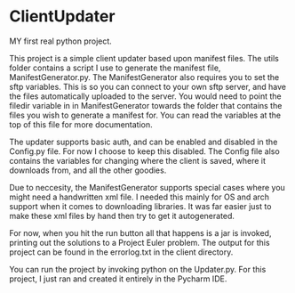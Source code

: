 # ClientUpdater
MY first real python project.

This project is a simple client updater based upon manifest files. The utils folder contains a script I use to generate the manifest file, ManifestGenerator.py. The ManifestGenerator also requires you to set the sftp variables. This is so you can connect to your own sftp server, and have the files automatically uploaded to the server. You would need to point the filedir variable in in ManifestGenerator towards the folder that contains the files you wish to generate a manifest for. You can read the variables at the top of this file for more documentation.

The updater supports basic auth, and can be enabled and disabled in the Config.py file. For now I choose to keep this disabled.
The Config file also contains the variables for changing where the client is saved, where it downloads from, and all the other goodies. 

Due to neccesity, the ManifestGenerator supports special cases where you might need a handwritten xml file. I needed this mainly for OS and arch support when it comes to downloading libraries. It was far easier just to make these xml files by hand then try to get it autogenerated.

For now, when you hit the run button all that happens is a jar is invoked, printing out the solutions to a Project Euler problem. The output for this project can be found in the errorlog.txt in the client directory.

You can run the project by invoking python on the Updater.py. For this project, I just ran and created it entirely in the Pycharm IDE.
